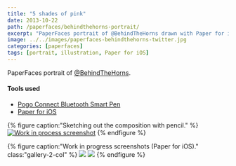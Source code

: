 ```yaml
---
title: "5 shades of pink"
date: 2013-10-22
path: /paperfaces/behindthehorns-portrait/
excerpt: "PaperFaces portrait of @BehindTheHorns drawn with Paper for iOS on an iPad."
image: ../../images/paperfaces-behindthehorns-twitter.jpg
categories: [paperfaces]
tags: [portrait, illustration, Paper for iOS]
---
```


PaperFaces portrait of [@BehindTheHorns](https://twitter.com/BehindTheHorns).

#### Tools used

- [Pogo Connect Bluetooth Smart Pen](https://www.amazon.com/gp/product/B009K448L4/ref=as_li_ss_tl?ie=UTF8&camp=1789&creative=390957&creativeASIN=B009K448L4&linkCode=as2&tag=mademist-20)
- [Paper for iOS](https://paper.bywetransfer.com/)

{% figure caption:"Sketching out the composition with pencil." %}
[![Work in process screenshot](../../images/paperfaces-behindthehorns-process-1-750.jpg)](../../images/paperfaces-behindthehorns-process-1-lg.jpg)
{% endfigure %}

{% figure caption:"Work in progress screenshots (Paper for iOS)." class:"gallery-2-col" %}
[![](../../images/paperfaces-behindthehorns-process-2-600.jpg)](../../images/paperfaces-behindthehorns-process-2-lg.jpg)
[![](../../images/paperfaces-behindthehorns-process-3-600.jpg)](../../images/paperfaces-behindthehorns-process-3-lg.jpg)
{% endfigure %}
